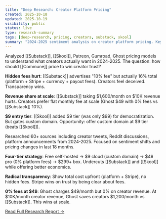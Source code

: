 ```yaml
---
title: "Deep Research: Creator Platform Pricing"
created: 2025-10-18
updated: 2025-10-19
visibility: public
status: live
type: research-summary
tags: [deep-research, pricing, creators, substack, skool]
summary: "2024-2025 sentiment analysis on creator platform pricing. Key finding: creators hate hidden fees and revenue share at scale. $9 entry + 0% fees at $49 wins."
---
```


Analyzed [[Substack]], [[Skool]], Patreon, Gumroad, Ghost pricing models to understand what creators actually want in 2024-2025. The question: how should [[Commune]] price to win creator trust?

**Hidden fees hurt**: [[Substack]] advertises "10% fee" but actually 16% total (platform + Stripe + currency + payout fees). Creators feel deceived. Transparency wins.

**Revenue share at scale**: [[Substack]] taking $1,600/month on $10K revenue hurts. Creators prefer flat monthly fee at scale (Ghost $49 with 0% fees vs [[Substack]] 10%).

**$9 entry tier**: [[Skool]] added $9 tier (was only $99) for democratization. But gates custom domain. Opportunity: offer custom domain at $9 tier (beats [[Skool]]).

Researched 60+ sources including creator tweets, Reddit discussions, platform announcements from 2024-2025. Focused on sentiment shifts and pricing changes in last 18 months.

**Four-tier strategy**: Free self-hosted → $9 cloud (custom domain) → $49 pro (0% platform fees) → $299+ box. Undercuts [[Substack]] and [[Skool]] while offering better economics.

**Radical transparency**: Show total cost upfront (platform + Stripe), no hidden fees. Stripe wins on trust by being clear about fees.

**0% fees at $49**: Ghost charges $49/month but 0% on creator revenue. At $10K/month creator revenue, Ghost saves creators $1,200/month vs [[Substack]]. This wins at scale.

[Read Full Research Report →](/research/creator-platform-pricing)
